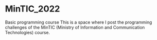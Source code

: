 # MinTIC_2022
Basic programming course
This is a space where I post the programming challenges of the MinTIC (Ministry of Information and Communication Technologies) course.
